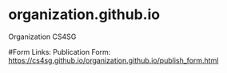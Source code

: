 # organization.github.io
Organization CS4SG

#Form Links:
Publication Form: https://cs4sg.github.io/organization.github.io/publish_form.html
